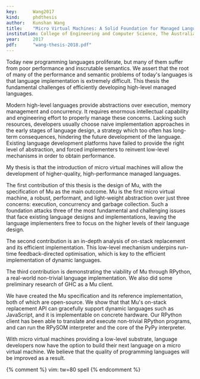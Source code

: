 ```yaml
---
key:      Wang2017
kind:     phdthesis
author:   Kunshan Wang
title:    "Micro Virtual Machines: A Solid Foundation for Managed Language Implementation"
institution: College of Engineering and Computer Science, The Australian National University
year:     2017
pdf:      "wang-thesis-2018.pdf"
---
```


Today new programming languages proliferate, but many of them suffer from poor
performance and inscrutable semantics.  We assert that the root of many of the
performance and semantic problems of today's languages is that language
implementation is extremely difficult.  This thesis the fundamental challenges
of efficiently developing high-level managed languages.

Modern high-level languages provide abstractions over execution, memory
management and concurrency. It requires enormous intellectual capability and
engineering effort to properly manage these concerns.  Lacking such resources,
developers usually choose naive implementation approaches in the early stages
of language design, a strategy which too often has long-term consequences,
hindering the future development of the language.  Existing language
development platforms have failed to provide the right level of abstraction,
and forced implementers to reinvent low-level mechanisms in order to obtain
performance.

My thesis is that the introduction of micro virtual machines will allow the
development of higher-quality, high-performance managed languages.

The first contribution of this thesis is the design of Mu, with the
specification of Mu as the main outcome.  Mu is the first micro virtual
machine, a robust, performant, and light-weight abstraction over just three
concerns: execution, concurrency and garbage collection.  Such a foundation
attacks three of the most fundamental and challenging issues that face existing
language designs and implementations, leaving the language implementers free to
focus on the higher levels of their language design.

The second contribution is an in-depth analysis of on-stack replacement and its
efficient implementation.  This low-level mechanism underpins run-time
feedback-directed optimisation, which is key to the efficient implementation of
dynamic languages.

The third contribution is demonstrating the viability of Mu through RPython,
a real-world non-trivial language implementation.  We also did some preliminary
research of GHC as a Mu client.

We have created the Mu specification and its reference implementation, both
of which are open-source.  We show that that Mu's on-stack replacement API can
gracefully support dynamic languages such as JavaScript, and it is
implementable on concrete hardware.  Our RPython client has been able to
translate and execute non-trivial RPython programs, and can run the RPySOM
interpreter and the core of the PyPy interpreter.

With micro virtual machines providing a low-level substrate, language
developers now have the option to build their next language on a micro virtual
machine.  We believe that the quality of programming languages will be improved
as a result.

{% comment %}
vim: tw=80 spell
{% endcomment %}
